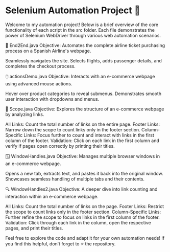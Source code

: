 # Selenium Automation Project 🚀

Welcome to my automation project! Below is a brief overview of the core functionality of each script in the src folder. Each file demonstrates the power of Selenium WebDriver through various web automation scenarios.

📄 End2End.java
Objective: Automates the complete airline ticket purchasing process on a Spanish Airline's webpage.

Seamlessly navigates the site.
Selects flights, adds passenger details, and completes the checkout process.

🖱️ actionsDemo.java
Objective: Interacts with an e-commerce webpage using advanced mouse actions.

Hover over product categories to reveal submenus.
Demonstrates smooth user interaction with dropdowns and menus.

🔗 Scope.java
Objective: Explores the structure of an e-commerce webpage by analyzing links.

All Links: Count the total number of links on the entire page.
Footer Links: Narrow down the scope to count links only in the footer section.
Column-Specific Links: Focus further to count and interact with links in the first column of the footer.
Validation: Click on each link in the first column and verify if pages open correctly by printing their titles.

🪟 WindowHandles.java
Objective: Manages multiple browser windows in an e-commerce webpage.

Opens a new tab, extracts text, and pastes it back into the original window.
Showcases seamless handling of multiple tabs and their contents.

🔍 WindowHandles2.java
Objective: A deeper dive into link counting and interaction within an e-commerce webpage.

All Links: Count the total number of links on the page.
Footer Links: Restrict the scope to count links only in the footer section.
Column-Specific Links: Further refine the scope to focus on links in the first column of the footer.
Validation: Click through each link in the column, open the respective pages, and print their titles.


Feel free to explore the code and adapt it for your own automation needs! If you find this helpful, don’t forget to ⭐ the repository.
